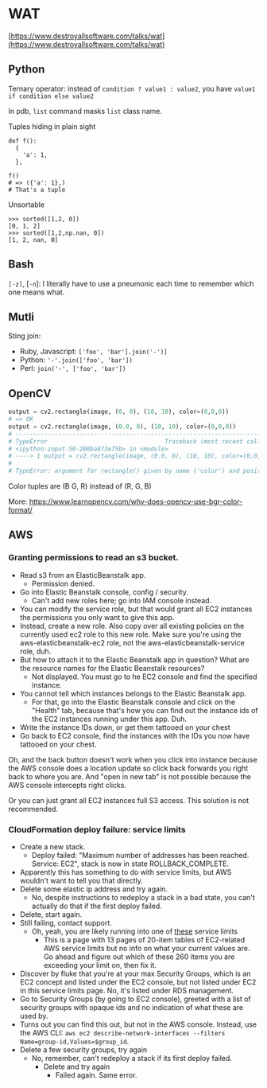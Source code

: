 # WAT

[https://www.destroyallsoftware.com/talks/wat](https://www.destroyallsoftware.com/talks/wat)

## Python

Ternary operator: instead of `condition ? value1 : value2`, you have `value1 if condition else value2`

In pdb, `list` command masks `list` class name.

Tuples hiding in plain sight

```
def f():
  {
    'a': 1,
  },

f()
# => ({'a': 1},)
# That's a tuple
```

Unsortable

```
>>> sorted([1,2, 0])
[0, 1, 2]
>>> sorted([1,2,np.nan, 0])
[1, 2, nan, 0]
```

## Bash

`[-z]`, [`-n`]: I literally have to use a pneumonic each time to remember which one means what.

## Mutli

Sting join:

* Ruby, Javascript: `['foo', 'bar'].join('-')]`
* Python: `'-'.join(['foo', 'bar'])`
* Perl: `join('-', ['foo', 'bar'])`

## OpenCV

```python
output = cv2.rectangle(image, (0, 0), (10, 10), color=(0,0,0))
# => OK
output = cv2.rectangle(image, (0.0, 0), (10, 10), color=(0,0,0))
# ---------------------------------------------------------------------------
# TypeError                                 Traceback (most recent call last)
# <ipython-input-50-200ba873e75b> in <module>
# ----> 1 output = cv2.rectangle(image, (0.0, 0), (10, 10), color=(0,0,0))
#
# TypeError: argument for rectangle() given by name ('color') and position (3)
```

Color tuples are (B G, R) instead of (R, G, B)

More: https://www.learnopencv.com/why-does-opencv-use-bgr-color-format/

## AWS

### Granting permissions to read an s3 bucket.

* Read s3 from an ElasticBeanstalk app.
  * Permission denied.
* Go into Elastic Beanstalk console, config / security.
  * Can't add new roles here; go into IAM console instead.
* You can modify the service role, but that would grant all EC2 instances the permissions you only want to give this app.
* Instead, create a new role. Also copy over all existing policies on the currently used ec2 role to this new role. Make sure you're using the aws-elasticbeanstalk-ec2 role, not the aws-elasticbeanstalk-service role, duh.
* But how to attach it to the Elastic Beanstalk app in question? What are the resource names for the Elastic Beanstalk resources?
  * Not displayed. You must go to he EC2 console and find the specified instance.
* You cannot tell which instances belongs to the Elastic Beanstalk app.
  * For that, go into the Elastic Beanstalk console and click on the "Health" tab, because that's how you can find out the instance ids of the EC2 instances running under this app. Duh.
* Write the instance IDs down, or get them tattooed on your chest
* Go back to EC2 console, find the instances with the IDs you now have tattooed on your chest.

Oh, and the back button doesn't work when you click into instance because the AWS console does a location update so click back forwards you right back to where you are. And "open in new tab" is not possible because the AWS console intercepts right clicks.

Or you can just grant all EC2 instances full S3 access. This solution is not recommended.

### CloudFormation deploy failure: service limits

* Create a new stack.
  * Deploy failed: "Maximum number of addresses has been reached. Service: EC2", stack is now in state ROLLBACK_COMPLETE.
* Apparently this has something to do with service limits, but AWS wouldn't want to tell you that directly.
* Delete some elastic ip address and try again.
  * No, despite instructions to redeploy a stack in a bad state, you can't actually do that if the first deploy failed.
* Delete, start again.
* Still failing, contact support.
  * Oh, yeah, you are likely running into one of [these](https://console.aws.amazon.com/servicequotas/home?region=us-east-1#!/services/ec2/quotas) service limits
    * This is a page with 13 pages of 20-item tables of EC2-related AWS service limits but no info on what your current values are. Go ahead and figure out which of these 260 items you are exceeding your limit on, then fix it.
* Discover by fluke that you're at your max Security Groups, which is an EC2 concept and listed under the EC2 console, but not listed under EC2 in this service limits page. No, it's listed under RDS management.
* Go to Security Groups (by going to EC2 console), greeted with a list of security groups with opaque ids and no indication of what these are used by.
* Turns out you can find this out, but not in the AWS console. Instead, use the AWS CLI: `aws ec2 describe-network-interfaces --filters Name=group-id,Values=$group_id`.
* Delete a few security groups, try again
  * No, remember, can't redeploy a stack if its first deploy failed.
    * Delete and try again
      * Failed again. Same error.

